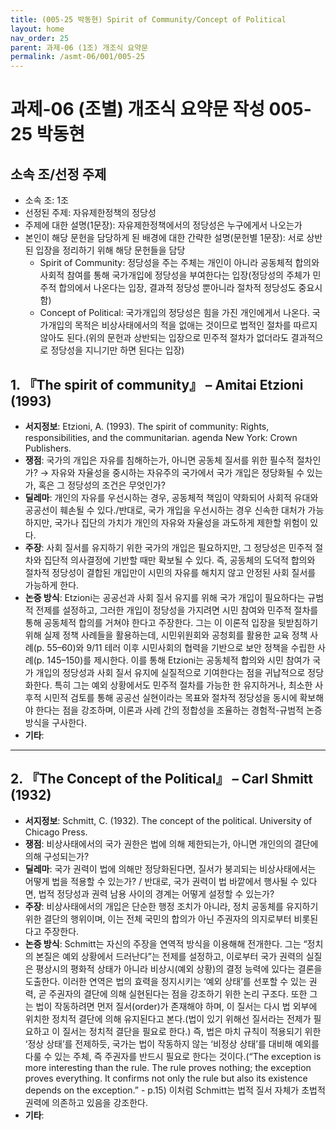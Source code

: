 ```yaml
---
title: (005-25 박동현) Spirit of Community/Concept of Political
layout: home
nav_order: 25
parent: 과제-06 (1조) 개조식 요약문
permalink: /asmt-06/001/005-25
---
```


# 과제-06 (조별) 개조식 요약문 작성 005-25 박동현

## 소속 조/선정 주제

- 소속 조: 1조
- 선정된 주제: 자유제한정책의 정당성
- 주제에 대한 설명(1문장): 자유제한정책에서의 정당성은 누구에게서 나오는가
- 본인이 해당 문헌을 담당하게 된 배경에 대한 간략한 설명(문헌별 1문장): 서로 상반된 입장을 정리하기 위해 해당 문헌들을 담당
  - Spirit of Community: 정당성을 주는 주체는 개인이 아니라 공동체적 합의와 사회적 참여를 통해 국가개입에 정당성을 부여한다는 입장(정당성의 주체가 민주적 합의에서 나온다는 입장, 결과적 정당성 뿐아니라 절차적 정당성도 중요시함)
  - Concept of Political: 국가개입의 정당성은 힘을 가진 개인에게서 나온다. 국가개입의 목적은 비상사태에서의 적을 없애는 것이므로 법적인 절차를 따르지 않아도 된다.(위의 문헌과 상반되는 입장으로 민주적 절차가 없더라도 결과적으로 정당성을 지니기만 하면 된다는 입장)



## 1. 『The spirit of community』 – Amitai Etzioni (1993)

- **서지정보**: Etzioni, A. (1993). The spirit of community: Rights, responsibilities, and the communitarian. agenda New York: Crown Publishers.
- **쟁점**: 국가의 개입은 자유를 침해하는가, 아니면 공동체 질서를 위한 필수적 절차인가? → 자유와 자율성을 중시하는 자유주의 국가에서 국가 개입은 정당화될 수 있는가, 혹은 그 정당성의 조건은 무엇인가?
- **딜레마**: 개인의 자유를 우선시하는 경우, 공동체적 책임이 약화되어 사회적 유대와 공공선이 훼손될 수 있다./반대로, 국가 개입을 우선시하는 경우 신속한 대처가 가능하지만, 국가나 집단의 가치가 개인의 자유와 자율성을 과도하게 제한할 위험이 있다.
- **주장**:  사회 질서를 유지하기 위한 국가의 개입은 필요하지만, 그 정당성은 민주적 절차와 집단적 의사결정에 기반할 때만 확보될 수 있다. 즉, 공동체의 도덕적 합의와 절차적 정당성이 결합된 개입만이 시민의 자유를 해치지 않고 안정된 사회 질서를 가능하게 한다.
- **논증 방식**: Etzioni는 공공선과 사회 질서 유지를 위해 국가 개입이 필요하다는 규범적 전제를 설정하고, 그러한 개입이 정당성을 가지려면 시민 참여와 민주적 절차를 통해 공동체적 합의를 거쳐야 한다고 주장한다. 그는 이 이론적 입장을 뒷받침하기 위해 실제 정책 사례들을 활용하는데, 시민위원회와 공청회를 활용한 교육 정책 사례(p. 55–60)와 9/11 테러 이후 시민사회의 협력을 기반으로 보안 정책을 수립한 사례(p. 145–150)를 제시한다. 이를 통해 Etzioni는 공동체적 합의와 시민 참여가 국가 개입의 정당성과 사회 질서 유지에 실질적으로 기여한다는 점을 귀납적으로 정당화한다. 특히 그는 예외 상황에서도 민주적 절차를 가능한 한 유지하거나, 최소한 사후적 시민적 검토를 통해 공공선 실현이라는 목표와 절차적 정당성을 동시에 확보해야 한다는 점을 강조하며, 이론과 사례 간의 정합성을 조율하는 경험적-규범적 논증 방식을 구사한다.
- **기타**: 

---

## 2. 『The Concept of the Political』 – Carl Shmitt (1932)

- **서지정보**: Schmitt, C. (1932). The concept of the political. University of Chicago Press.
- **쟁점**: 비상사태에서의 국가 권한은 법에 의해 제한되는가, 아니면 개인의의 결단에 의해 구성되는가?
- **딜레마**: 국가 권력이 법에 의해만 정당화된다면, 질서가 붕괴되는 비상사태에서는 어떻게 법을 적용할 수 있는가? / 반대로, 국가 권력이 법 바깥에서 행사될 수 있다면, 법적 정당성과 권력 남용 사이의 경계는 어떻게 설정할 수 있는가?
- **주장**: 비상사태에서의 개입은 단순한 행정 조치가 아니라, 정치 공동체를 유지하기 위한 결단의 행위이며, 이는 전체 국민의 합의가 아닌 주권자의 의지로부터 비롯된다고 주장한다.
- **논증 방식**: Schmitt는 자신의 주장을 연역적 방식을 이용해해 전개한다. 그는 “정치의 본질은 예외 상황에서 드러난다”는 전제를 설정하고, 이로부터 국가 권력의 실질은 평상시의 평화적 상태가 아니라 비상시(예외 상황)의 결정 능력에 있다는 결론을 도출한다. 이러한 연역은 법의 효력을 정지시키는 ‘예외 상태’를 선포할 수 있는 권력, 곧 주권자의 결단에 의해 실현된다는 점을 강조하기 위한 논리 구조다. 또한 그는 법이 작동하려면 먼저 질서(order)가 존재해야 하며, 이 질서는 다시 법 외부에 위치한 정치적 결단에 의해 유지된다고 본다.(법이 있기 위해선 질서라는 전제가 필요하고 이 질서는 정치적 결단을 필요로 한다.) 즉, 법은 마치 규칙이 적용되기 위한 ‘정상 상태’를 전제하듯, 국가는 법이 작동하지 않는 ‘비정상 상태’를 대비해 예외를 다룰 수 있는 주체, 즉 주권자를 반드시 필요로 한다는 것이다.(“The exception is more interesting than the rule. The rule proves nothing; the exception proves everything. It confirms not only the rule but also its existence depends on the exception.” - p.15) 이처럼 Schmitt는 법적 질서 자체가 초법적 권력에 의존하고 있음을 강조한다.
- **기타**: 

